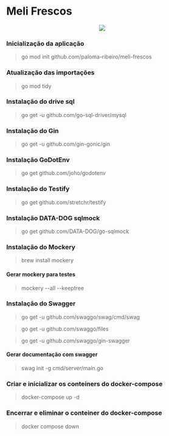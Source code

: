 # Meli Frescos

<p align="center">
  <a href="https://github.com/paloma-ribeiro/meli-frescos/actions/workflows/test.yml">
    <img src="https://github.com/paloma-ribeiro/meli-frescos/actions/workflows/test.yml/badge.svg">
  </a>
</p>

### Inicialização da aplicação

> go mod init github.com/paloma-ribeiro/meli-frescos

### Atualização das importações

> go mod tidy

### Instalação do drive sql

> go get -u github.com/go-sql-driver/mysql

### Instalação do Gin

> go get -u github.com/gin-gonic/gin

### Instalação GoDotEnv

> go get github.com/joho/godotenv
### Instalação do Testify

> go get github.com/stretchr/testify

### Instalação DATA-DOG sqlmock

> go get github.com/DATA-DOG/go-sqlmock

### Instalação do Mockery

> brew install mockery

#### Gerar mockery para testes

> mockery --all --keeptree

### Instalação do Swagger

> go get -u github.com/swaggo/swag/cmd/swag

> go get -u github.com/swaggo/files

> go get -u github.com/swaggo/gin-swagger

#### Gerar documentação com swagger

> swag init -g cmd/server/main.go
### Criar e inicializar os conteiners do docker-compose

> docker-compose up -d

### Encerrar e eliminar o conteiner do docker-compose

> docker compose down

